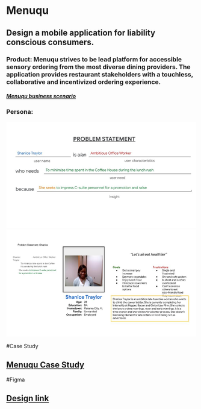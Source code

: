# Menuqu

## Design a mobile application for liability conscious consumers. 

### Product: Menuqu strives to be lead platform for accessible sensory ordering from the most diverse dining providers. The application provides restaurant stakeholders with a touchless, collaborative and incentivized ordering experience.

##### [Menuqu business scenario](https://docs.google.com/document/d/13jNWOHsXKtuwfdZQyX_y4RXMnfrsfj6BTEyxEFbluJM/edit?usp=sharing)

### Persona:  

![screenshot](https://github.com/steven-barkley/App-Menuqu-2022/blob/master/images/Problem_Statement_Menuqu.jpg)
![screenshot](https://github.com/steven-barkley/App-Menuqu-2022/blob/master/images/User_Persona_Menuqu.jpg)

#Case Study 
## [Menuqu Case Study](https://docs.google.com/presentation/d/19jKW-446Ui4DQ3Vojbv2i300fHwIukrkpF14Rw9bAAs/edit?usp=sharing)

#Figma 
## [Design link](https://www.figma.com/proto/8CeLZALMAmzfl5Tb57lcID/Home-Panel?page-id=29%3A2&node-id=31%3A96&viewport=332%2C48%2C0.5&scaling=scale-down&starting-point-node-id=31%3A94)
